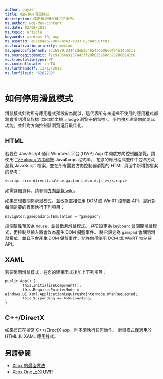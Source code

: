 ```yaml
---
author: payzer
title: 如何停用滑鼠模式
description: 停用預設滑鼠模式的指示。
ms.author: wdg-dev-content
ms.date: 02/08/2017
ms.topic: article
keywords: windows 10, uwp
ms.assetid: e57ee4e6-7807-4943-a933-c2b4dc80fc01
ms.localizationpriority: medium
ms.openlocfilehash: 9cc6989103442deb364654ec006c0fe4b1455511
ms.sourcegitcommit: f2c9a050a9137a473f28b613968d5782866142c6
ms.translationtype: MT
ms.contentlocale: zh-TW
ms.lasthandoff: 11/10/2018
ms.locfileid: "6282289"
---
```

# <a name="how-to-disable-mouse-mode"></a>如何停用滑鼠模式
滑鼠模式針對所有應用程式預設皆為開啟，這代表所有未選擇不使用的應用程式都將會看到滑鼠指標 (類似於主機上 Edge 瀏覽器的指標)。 我們強烈建議您關閉此功能，並針對方向控制器瀏覽進行最佳化。   
   
## <a name="html"></a>HTML   
若要在 JavaScript 通用 Windows 平台 (UWP) App 中開啟方向控制器瀏覽，請使用 [TVHelpers 方向瀏覽](https://github.com/Microsoft/TVHelpers/wiki/Using-DirectionalNavigation) JavaScript 程式庫。 在您的應用程式套件中包含方向瀏覽 JavaScript 檔案，並在所有需要方向控制器瀏覽的 HTML 頁面中新增該檔案的參考：

```code
<script src="directionalnavigation-1.0.0.0.js"></script>
```
如需詳細資料，請參閱[方向瀏覽 wiki](https://github.com/Microsoft/TVHelpers/wiki/Using-DirectionalNavigation)。

如果您想要關閉滑鼠模式，並改為直接使用 DOM 或 WinRT 控制器 API，請針對每個需要的頁面執行下列項目： 
   
```code
navigator.gamepadInputEmulation = "gamepad";
```   

   這個屬性預設為 `mouse`，並會啟用滑鼠模式。 將它設定為 `keyboard` 會關閉滑鼠模式，而控制器輸入將會改為產生 DOM 鍵盤事件。 將它設定為 `gamepad` 會關閉滑鼠模式，並且不會產生 DOM 鍵盤事件，允許您僅使用 DOM 或 WinRT 控制器 API。

## <a name="xaml"></a>XAML    
若要關閉滑鼠模式，在您的建構函式後加上下列項目：   
   
```code
public App() {
        this.InitializeComponent();
        this.RequiresPointerMode = Windows.UI.Xaml.ApplicationRequiresPointerMode.WhenRequested;
        this.Suspending += OnSuspending;
}
```

## <a name="cdirectx"></a>C++/DirectX   
如果您正在撰寫 C++/DirectX app，則不須執行任何動作。 滑鼠模式僅適用於 HTML 和 XAML 應用程式。

## <a name="see-also"></a>另請參閱
- [Xbox 的最佳做法](tailoring-for-xbox.md)
- [Xbox One 上的 UWP](index.md)

